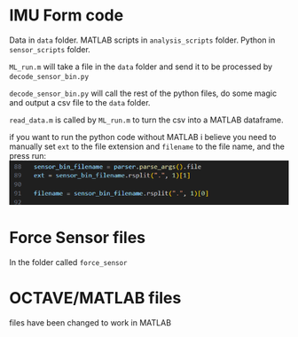 

# IMU Form code

Data in `data` folder. MATLAB scripts in `analysis_scripts` folder. Python in `sensor_scripts` folder.

`ML_run.m` will take a file in the `data` folder and send it to be processed by `decode_sensor_bin.py`

`decode_sensor_bin.py` will call the rest of the python files, do some magic and output a csv file to the `data` folder.

`read_data.m` is called by `ML_run.m` to turn the csv into a MATLAB dataframe.

if you want to run the python code without MATLAB i believe you need to manually set `ext` to the file extension and `filename` to the file name, and the press run:
![alt text](image.png)


# Force Sensor files

In the folder called `force_sensor`

# OCTAVE/MATLAB files

files have been changed to work in MATLAB
